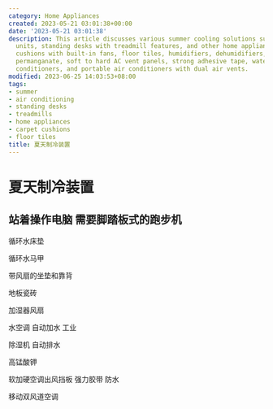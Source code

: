 ```yaml
---
category: Home Appliances
created: 2023-05-21 03:01:38+00:00
date: '2023-05-21 03:01:38'
description: This article discusses various summer cooling solutions such as air conditioning
  units, standing desks with treadmill features, and other home appliances like carpet
  cushions with built-in fans, floor tiles, humidifiers, dehumidifiers, potassium
  permanganate, soft to hard AC vent panels, strong adhesive tape, water-cooled air
  conditioners, and portable air conditioners with dual air vents.
modified: 2023-06-25 14:03:53+08:00
tags:
- summer
- air conditioning
- standing desks
- treadmills
- home appliances
- carpet cushions
- floor tiles
title: 夏天制冷装置
---
```


# 夏天制冷装置

站着操作电脑 需要脚踏板式的跑步机
----

循环水床垫

循环水马甲

带风扇的坐垫和靠背

地板瓷砖

加湿器风扇

水空调 自动加水 工业

除湿机 自动排水

高锰酸钾

软加硬空调出风挡板 强力胶带 防水

移动双风道空调
